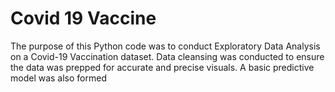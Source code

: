 # Covid 19 Vaccine

The purpose of this Python code was to conduct Exploratory Data Analysis on a Covid-19 Vaccination dataset. Data cleansing was conducted to ensure the data was prepped for accurate and precise visuals. A basic predictive model was also formed
